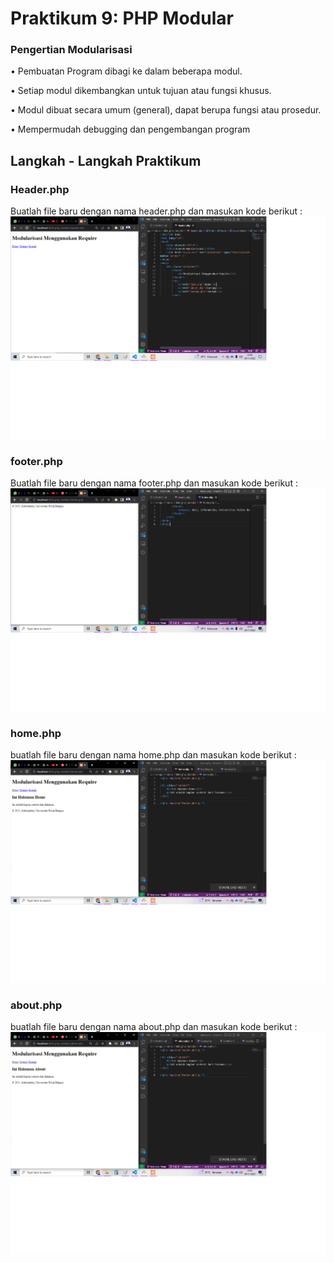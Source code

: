 # Praktikum 9: PHP Modular
### Pengertian Modularisasi
• Pembuatan Program dibagi ke dalam beberapa modul. <p>• Setiap modul dikembangkan untuk tujuan atau fungsi khusus.</p><p>• Modul dibuat secara umum (general), dapat berupa fungsi atau
prosedur.</p><p>• Mempermudah debugging dan pengembangan program</p>
## Langkah - Langkah Praktikum
### Header.php
Buatlah file baru dengan nama header.php
dan masukan kode berikut :
![gambar1](screenshoot/ss1.png)
### footer.php
Buatlah file baru dengan nama footer.php
dan masukan kode berikut :
![gambar2](screenshoot/ss2.png)
### home.php
buatlah file baru dengan nama home.php
dan masukan kode berikut :
![gambar3](screenshoot/ss3.png)
### about.php
buatlah file baru dengan nama about.php
dan masukan kode berikut :
![gambar4](screenshoot/ss4.png)

